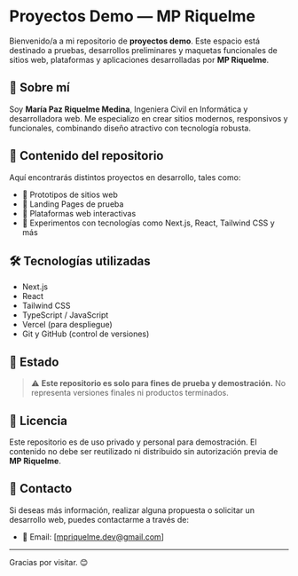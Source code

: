 # Proyectos Demo — MP Riquelme

Bienvenido/a a mi repositorio de **proyectos demo**. Este espacio está destinado a pruebas, desarrollos preliminares y maquetas funcionales de sitios web, plataformas y aplicaciones desarrolladas por **MP Riquelme**.

## 🚀 Sobre mí
Soy **María Paz Riquelme Medina**, Ingeniera Civil en Informática y desarrolladora web. Me especializo en crear sitios modernos, responsivos y funcionales, combinando diseño atractivo con tecnología robusta.

## 📂 Contenido del repositorio
Aquí encontrarás distintos proyectos en desarrollo, tales como:

- 🔹 Prototipos de sitios web
- 🔹 Landing Pages de prueba
- 🔹 Plataformas web interactivas
- 🔹 Experimentos con tecnologías como Next.js, React, Tailwind CSS y más

## 🛠️ Tecnologías utilizadas
- Next.js
- React
- Tailwind CSS
- TypeScript / JavaScript
- Vercel (para despliegue)
- Git y GitHub (control de versiones)

## 🚧 Estado
> ⚠️ **Este repositorio es solo para fines de prueba y demostración.** No representa versiones finales ni productos terminados.

## 📜 Licencia
Este repositorio es de uso privado y personal para demostración. El contenido no debe ser reutilizado ni distribuido sin autorización previa de **MP Riquelme**.

## 💌 Contacto
Si deseas más información, realizar alguna propuesta o solicitar un desarrollo web, puedes contactarme a través de:

- 📧 Email: [mpriquelme.dev@gmail.com]
---

Gracias por visitar. 😊
